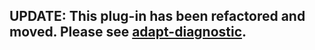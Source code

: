 ## UPDATE: This plug-in has been refactored and moved. Please see [adapt-diagnostic](https://github.com/cgkineo/adapt-diagnostic).
